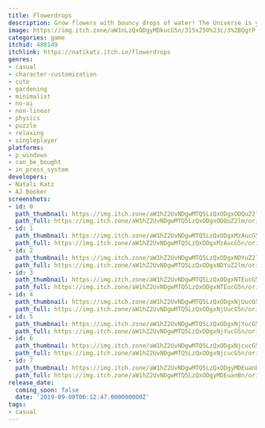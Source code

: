 ```yaml
---
title: Flowerdrops
description: Grow flowers with bouncy drops of water! The Universe is your garden.
image: https://img.itch.zone/aW1nLzQxODgyMDkucG5n/315x250%23c/3%2BQgtP.png
categories: game
itchid: 480149
itchlink: https://natikatz.itch.io/flowerdrops
genres:
- casual
- character-customization
- cute
- gardening
- minimalist
- no-ai
- non-linear
- physics
- puzzle
- relaxing
- singleplayer
platforms:
- p_windows
- can_be_bought
- in_press_system
developers:
- Natali Katz
- AJ Booker
screenshots:
- id: 0
  path_thumbnail: https://img.itch.zone/aW1hZ2UvNDgwMTQ5LzQxODgxODQuZ2lm/347x500/pgDL1c.gif
  path_full: https://img.itch.zone/aW1hZ2UvNDgwMTQ5LzQxODgxODQuZ2lm/original/d3tToY.gif
- id: 1
  path_thumbnail: https://img.itch.zone/aW1hZ2UvNDgwMTQ5LzQxODgxMzAucG5n/347x500/ljqpsy.png
  path_full: https://img.itch.zone/aW1hZ2UvNDgwMTQ5LzQxODgxMzAucG5n/original/W1PsH3.png
- id: 2
  path_thumbnail: https://img.itch.zone/aW1hZ2UvNDgwMTQ5LzQxODgxNDYuZ2lm/347x500/xDdAiR.gif
  path_full: https://img.itch.zone/aW1hZ2UvNDgwMTQ5LzQxODgxNDYuZ2lm/original/lmXkEi.gif
- id: 3
  path_thumbnail: https://img.itch.zone/aW1hZ2UvNDgwMTQ5LzQxODgxNTEucG5n/347x500/GxSNj1.png
  path_full: https://img.itch.zone/aW1hZ2UvNDgwMTQ5LzQxODgxNTEucG5n/original/RBh2Aa.png
- id: 4
  path_thumbnail: https://img.itch.zone/aW1hZ2UvNDgwMTQ5LzQxODgxNjUucG5n/347x500/NBtU3j.png
  path_full: https://img.itch.zone/aW1hZ2UvNDgwMTQ5LzQxODgxNjUucG5n/original/wKS93Q.png
- id: 5
  path_thumbnail: https://img.itch.zone/aW1hZ2UvNDgwMTQ5LzQxODgxNjYucG5n/347x500/FiYECV.png
  path_full: https://img.itch.zone/aW1hZ2UvNDgwMTQ5LzQxODgxNjYucG5n/original/mE2lrv.png
- id: 6
  path_thumbnail: https://img.itch.zone/aW1hZ2UvNDgwMTQ5LzQxODgxNjcucG5n/347x500/aDl6zr.png
  path_full: https://img.itch.zone/aW1hZ2UvNDgwMTQ5LzQxODgxNjcucG5n/original/YbFKSS.png
- id: 7
  path_thumbnail: https://img.itch.zone/aW1hZ2UvNDgwMTQ5LzQxODgyMDEuanBn/347x500/siow8T.jpg
  path_full: https://img.itch.zone/aW1hZ2UvNDgwMTQ5LzQxODgyMDEuanBn/original/6cjpv3.jpg
release_date:
  coming_soon: false
  date: '2019-09-08T06:12:47.000000000Z'
tags:
- casual
---
```



